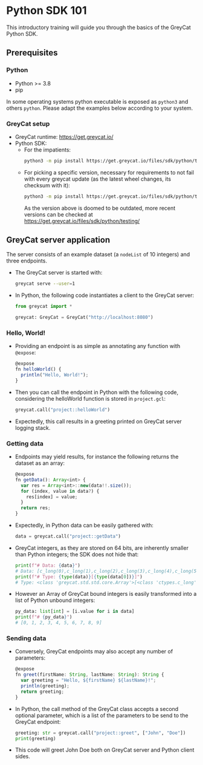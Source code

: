 # Python SDK 101

This introductory training will guide you through the basics of the GreyCat Python SDK.

## Prerequisites

### Python

- Python >= 3.8
- pip

In some operating systems python executable is exposed as `python3` and others `python`. Please adapt the examples below according to your system.

### GreyCat setup

- GreyCat runtime: https://get.greycat.io/
- Python SDK: 
  - For the impatients:
    ```bash
    python3 -m pip install https://get.greycat.io/files/sdk/python/testing/greycat-latest-py3-none-any.whl
    ```
  - For picking a specific version, necessary for requirements to not fail with every greycat update (as the latest wheel changes, its checksum with it):
    ```bash
    python3 -m pip install https://get.greycat.io/files/sdk/python/testing/6.1/greycat-6.1.29+testing-py3-none-any.whl
    ```
    As the version above is doomed to be outdated, more recent versions can be checked at https://get.greycat.io/files/sdk/python/testing/

## GreyCat server application

The server consists of an example dataset (a `nodeList` of 10 integers) and three endpoints.

- The GreyCat server is started with:
  ```bash
  greycat serve --user=1
  ```
- In Python, the following code instantiates a client to the GreyCat server:
  ```py
  from greycat import *

  greycat: GreyCat = GreyCat("http://localhost:8080")
  ```

### Hello, World!

- Providing an endpoint is as simple as annotating any function with `@expose`:
  ```ts
  @expose
  fn helloWorld() {
    println("Hello, World!");
  }
  ```
- Then you can call the endpoint in Python with the following code, considering the helloWorld function is stored in `project.gcl`:
  ```py
  greycat.call("project::helloWorld")
  ```
- Expectedly, this call results in a greeting printed on GreyCat server logging stack.

### Getting data

- Endpoints may yield results, for instance the following returns the dataset as an array:
  ```ts
  @expose
  fn getData(): Array<int> {
    var res = Array<int>::new(data!!.size());
    for (index, value in data?) {
      res[index] = value;
    }
    return res;
  }
  ```
- Expectedly, in Python data can be easily gathered with:
  ```py
  data = greycat.call("project::getData")
  ```
- GreyCat integers, as they are stored on 64 bits, are inherently smaller than Python integers; the SDK does not hide that:
  ```py
  print(f"# Data: {data}")
  # Data: [c_long(0),c_long(1),c_long(2),c_long(3),c_long(4),c_long(5),c_long(6),c_long(7),c_long(8),c_long(9)]
  print(f"# Type: {type(data)}[{type(data[0])}]")
  # Type: <class 'greycat.std.std.core.Array'>[<class 'ctypes.c_long'>]
  ```
- However an Array of GreyCat bound integers is easily transformed into a list of Python unbound integers:
  ```py
  py_data: list[int] = [i.value for i in data]
  print(f"# {py_data}")
  # [0, 1, 2, 3, 4, 5, 6, 7, 8, 9]
  ```

### Sending data

- Conversely, GreyCat endpoints may also accept any number of parameters:
  ```ts
  @expose
  fn greet(firstName: String, lastName: String): String {
    var greeting = "Hello, ${firstName} ${lastName}!";
    println(greeting);
    return greeting;
  }
  ```
- In Python, the call method of the GreyCat class accepts a second optional parameter, which is a list of the parameters to be send to the GreyCat endpoint:
  ```py
  greeting: str = greycat.call("project::greet", ["John", "Doe"])
  print(greeting)
  ```
- This code will greet John Doe both on GreyCat server and Python client sides.